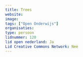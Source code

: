 ```yaml
---
title: Trees
website: 
image: 
tags: ["Open Onderwijs"]
organisaties:
type: persoon
lidnummer: 120
lid open nederland: Ja
Lid Creative Commons Network: Nee
---
```


